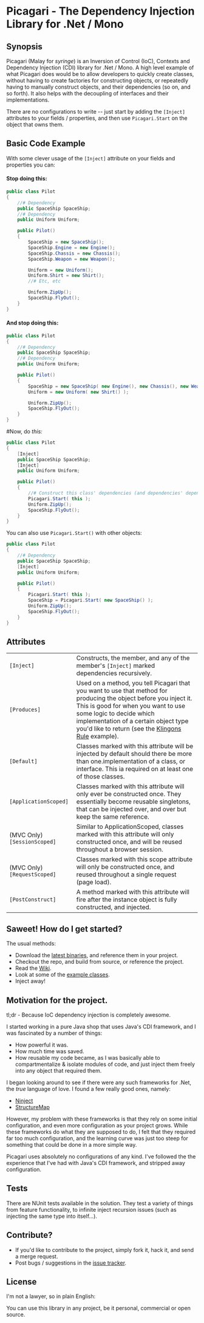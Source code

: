 Picagari - The Dependency Injection Library for .Net / Mono
=
## Synopsis

Picagari (Malay for _syringe_) is an Inversion of Control (IoC), Contexts and Dependency Injection (CDI) library for .Net / Mono.
A high level example of what Picagari does would be to allow developers to quickly create classes, without having to create factories for constructing objects, or repeatedly having to manually construct objects, and their dependencies (so on, and so forth). It also helps with the decoupling of interfaces and their implementations.

There are no configurations to write -- just start by adding the `[Inject]` attributes to your fields / properties, and then use `Picagari.Start` on the object that owns them.

## Basic Code Example
With some clever usage of the `[Inject]` attribute on your fields and properties you can:
#### Stop doing this:
```C#
public class Pilot
{
	//# Dependency
    public SpaceShip SpaceShip;
	//# Dependency
    public Uniform Uniform;

    public Pilot()
    {
	    SpaceShip = new SpaceShip();
	    SpaceShip.Engine = new Engine();
	    SpaceShip.Chassis = new Chassis();
	    SpaceShip.Weapon = new Weapon();

		Uniform = new Uniform();
	    Uniform.Shirt = new Shirt();
		//# Etc, etc

	    Uniform.ZipUp();
	    SpaceShip.FlyOut();
    }
}
```

#### And stop doing this:
```C#
public class Pilot
{
	//# Dependency
    public SpaceShip SpaceShip;
	//# Dependency
    public Uniform Uniform;

    public Pilot()
    {
	    SpaceShip = new SpaceShip( new Engine(), new Chassis(), new Weapon() );
	    Uniform = new Uniform( new Shirt() );

	    Uniform.ZipUp();
	    SpaceShip.FlyOut();
    }
}
```

#Now, do _this:_
```C#
public class Pilot
{
	[Inject]
    public SpaceShip SpaceShip;
	[Inject]
    public Uniform Uniform;

    public Pilot()
    {
        //# Construct this class' dependencies (and dependencies' dependencies recursively)
        Picagari.Start( this );
	    Uniform.ZipUp();
	    SpaceShip.FlyOut();
    }
}
```

You can also use `Picagari.Start()` with other objects:
```C#
public class Pilot
{
	//# Dependency
    public SpaceShip SpaceShip;
	[Inject]
    public Uniform Uniform;

    public Pilot()
    {
	    Picagari.Start( this );
	    SpaceShip = Picagari.Start( new SpaceShip() );
	    Uniform.ZipUp();
	    SpaceShip.FlyOut();
    }
}
```
## Attributes

|                       	|                                                                                                                                                                                                                                                                               	|
|-----------------------	|-------------------------------------------------------------------------------------------------------------------------------------------------------------------------------------------------------------------------------------------------------------------------------	|
| `[Inject]`            	| Constructs, the member, and any of the member's `[Inject]` marked dependencies recursively.                                                                                                                                                                                   	|
| `[Produces]`          	| Used on a method, you tell Picagari that you want to use that method for producing the object before you inject it. This is good for when you want to use some logic to decide which implementation of a certain object type you'd like to return (see the [Klingons Rule](https://github.com/XaeroDegreaz/picagari/tree/master/Picagari.Examples/KlingonsRule) example). 	|
| `[Default]`           	| Classes marked with this attribute will be injected by default should there be more than one.implementation of a class, or interface. This ia required on at least one of those classes.                                                                                      	|
| `[ApplicationScoped]` 	| Classes marked with this attribute will only ever be constructed once. They essentially become reusable singletons, that can be injected over, and over but keep the same reference.                                                                                          	|
| (MVC Only) `[SessionScoped]` 	| Similar to ApplicationScoped, classes marked with this attribute will only constructed once, and will be reused throughout a browser session.                                                                                          	|
| (MVC Only) `[RequestScoped]` 	| Classes marked with this scope attribute will only be constructed once, and reused throughout a single request (page load).                                                                                          	|
| `[PostConstruct]` 	| A method marked with this attribute will fire after the instance object is fully constructed, and injected. |

## Saweet! How do I get started?
The usual methods:
* Download the [latest binaries](https://github.com/XaeroDegreaz/picagari/releases), and reference them in your project.
* Checkout the repo, and build from source, or reference the project.
* Read the [Wiki](https://github.com/XaeroDegreaz/picagari/wiki).
* Look at some of the [example classes](https://github.com/XaeroDegreaz/picagari/tree/master/Picagari.Examples).
* Inject away!

## Motivation for the project.

tl;dr - Because IoC dependency injection is completely awesome.

I started working in a pure Java shop that uses Java's CDI framework, and I was fascinated by a number of things:
* How powerful it was.
* How much time was saved.
* How reusable my code became, as I was basically able to compartmentalize & isolate modules of code, and just inject them freely into any object that required them.

I began looking around to see if there were any such frameworks for .Net, the _true_ language of love. I found a few really good ones, namely:
* [Ninject](http://www.ninject.org/)
* [StructureMap](http://structuremap.github.io/structuremap/)

However, my problem with these frameworks is that they rely on some initial configuration, and even more configuration as your project grows. While these frameworks do what they are supposed to do, I felt that they required far too much configuration, and the learning curve was just too steep for something that could be done in a more simple way.

Picagari uses absolutely no configurations of any kind. I've followed the the experience that I've had with Java's CDI framework, and stripped away configuration.

## Tests

There are NUnit tests available in the solution. They test a variety of things from feature functionality, to infinite inject recursion issues (such as injecting the same type into itself...).

## Contribute?

* If you'd like to contribute to the project, simply fork it, hack it, and send a merge request.
* Post bugs / suggestions in the [issue tracker](https://github.com/XaeroDegreaz/picagari/issues).

## License

I'm not a lawyer, so in plain English:

You can use this library in any project, be it personal, commercial or open source.
